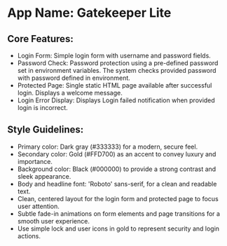 # **App Name**: Gatekeeper Lite

## Core Features:

- Login Form: Simple login form with username and password fields.
- Password Check: Password protection using a pre-defined password set in environment variables. The system checks provided password with password defined in environment.
- Protected Page: Single static HTML page available after successful login. Displays a welcome message.
- Login Error Display: Displays Login failed notification when provided login is incorrect.

## Style Guidelines:

- Primary color: Dark gray (#333333) for a modern, secure feel.
- Secondary color: Gold (#FFD700) as an accent to convey luxury and importance.
- Background color: Black (#000000) to provide a strong contrast and sleek appearance.
- Body and headline font: 'Roboto' sans-serif, for a clean and readable text.
- Clean, centered layout for the login form and protected page to focus user attention.
- Subtle fade-in animations on form elements and page transitions for a smooth user experience.
- Use simple lock and user icons in gold to represent security and login actions.